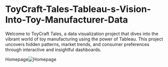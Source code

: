 # ToyCraft-Tales-Tableau-s-Vision-Into-Toy-Manufacturer-Data
Welcome to ToyCraft Tales, a data visualization project that dives into the vibrant world of toy manufacturing using the power of Tableau. This project uncovers hidden patterns, market trends, and consumer preferences through interactive and insightful dashboards.

Homepage![Homepage](https://github.com/user-attachments/assets/2c299805-6e3c-42d8-b99b-69ada04c84c2)
